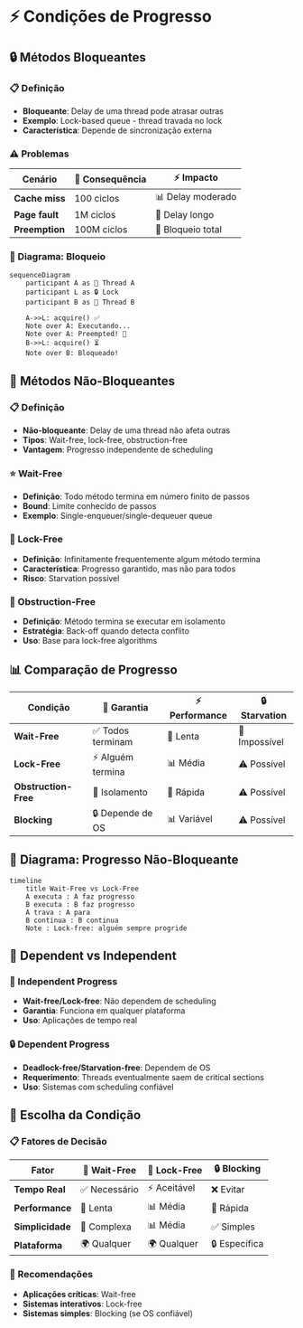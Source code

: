 # ⚡ Condições de Progresso

## 🔒 Métodos Bloqueantes

### 📋 Definição
- **Bloqueante**: Delay de uma thread pode atrasar outras
- **Exemplo**: Lock-based queue - thread travada no lock
- **Característica**: Depende de sincronização externa

### ⚠️ Problemas
| Cenário | 🔴 Consequência | ⚡ Impacto |
|---------|-----------------|------------|
| **Cache miss** | 100 ciclos | 📊 Delay moderado |
| **Page fault** | 1M ciclos | 🐌 Delay longo |
| **Preemption** | 100M ciclos | 🚫 Bloqueio total |

### 🎨 Diagrama: Bloqueio
```mermaid
sequenceDiagram
    participant A as 👤 Thread A
    participant L as 🔒 Lock
    participant B as 👤 Thread B
    
    A->>L: acquire() ✅
    Note over A: Executando...
    Note over A: Preempted! 🚫
    B->>L: acquire() ⏳
    Note over B: Bloqueado!
```

## 🚀 Métodos Não-Bloqueantes

### 📋 Definição
- **Não-bloqueante**: Delay de uma thread não afeta outras
- **Tipos**: Wait-free, lock-free, obstruction-free
- **Vantagem**: Progresso independente de scheduling

### ⭐ Wait-Free
- **Definição**: Todo método termina em número finito de passos
- **Bound**: Limite conhecido de passos
- **Exemplo**: Single-enqueuer/single-dequeuer queue

### 🔄 Lock-Free
- **Definição**: Infinitamente frequentemente algum método termina
- **Característica**: Progresso garantido, mas não para todos
- **Risco**: Starvation possível

### 🎯 Obstruction-Free
- **Definição**: Método termina se executar em isolamento
- **Estratégia**: Back-off quando detecta conflito
- **Uso**: Base para lock-free algorithms

## 📊 Comparação de Progresso

| Condição | 🎯 Garantia | ⚡ Performance | 🔒 Starvation |
|----------|-------------|---------------|---------------|
| **Wait-Free** | ✅ Todos terminam | 🐌 Lenta | 🚫 Impossível |
| **Lock-Free** | ⚡ Alguém termina | 📊 Média | ⚠️ Possível |
| **Obstruction-Free** | 🔄 Isolamento | 🚀 Rápida | ⚠️ Possível |
| **Blocking** | 🔒 Depende de OS | 📊 Variável | ⚠️ Possível |

## 🎨 Diagrama: Progresso Não-Bloqueante

```mermaid
timeline
    title Wait-Free vs Lock-Free
    A executa : A faz progresso
    B executa : B faz progresso
    A trava : A para
    B continua : B continua
    Note : Lock-free: alguém sempre progride
```

## 🔧 Dependent vs Independent

### 🎯 Independent Progress
- **Wait-free/Lock-free**: Não dependem de scheduling
- **Garantia**: Funciona em qualquer plataforma
- **Uso**: Aplicações de tempo real

### 🔒 Dependent Progress
- **Deadlock-free/Starvation-free**: Dependem de OS
- **Requerimento**: Threads eventualmente saem de critical sections
- **Uso**: Sistemas com scheduling confiável

## 🎯 Escolha da Condição

### 📋 Fatores de Decisão
| Fator | 🚀 Wait-Free | 🔄 Lock-Free | 🔒 Blocking |
|-------|--------------|--------------|-------------|
| **Tempo Real** | ✅ Necessário | ⚡ Aceitável | ❌ Evitar |
| **Performance** | 🐌 Lenta | 📊 Média | 🚀 Rápida |
| **Simplicidade** | 🧠 Complexa | 📊 Média | ✅ Simples |
| **Plataforma** | 🌍 Qualquer | 🌍 Qualquer | 🔒 Específica |

### 🎯 Recomendações
- **Aplicações críticas**: Wait-free
- **Sistemas interativos**: Lock-free
- **Sistemas simples**: Blocking (se OS confiável) 